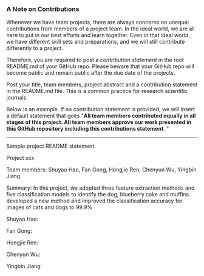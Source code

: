 ### A Note on Contributions

Whenever we have team projects, there are always concerns on unequal contributions from members of a project team. In the ideal world, we are all here to put in our best efforts and learn together. Even in that ideal world, we have different skill sets and preparations, and we will still contribute differently to a project. 

Therefore, you are required to post a *contribution statement* in the root README.md of your GitHub repo. Please beware that your GitHub repo will become public and remain public after the due date of the projects. 

Post your title, team members, project abstract and a contribution statement in the README.md file.  This is a common practice for research scientific journals. 

Below is an example. If no contribution statement is provided, we will insert a default statement that goes "**All team members contributed equally in all stages of this project. All team members approve our work presented in this GitHub repository including this contributions statement**. "

---
Sample project README statement.

Project xxx

Team members: Shuyao Hao, Fan Gong, Hongjie Ren, Chenyun Wu, Yingbin Jiang

Summary: In this project, we adopted three feature extraction methods and five classification models to identify the dog, blueberry cake and muffins. developed a new method and improved the classification accuracy for images of cats and dogs to 99.9%

Shuyao Hao:

Fan Gong:

Hongjie Ren:

Chenyun Wu:

Yingbin Jiang:
